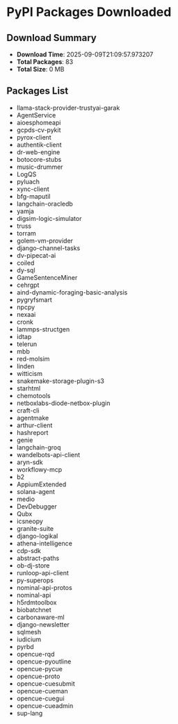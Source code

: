 # PyPI Packages Downloaded

## Download Summary
- **Download Time**: 2025-09-09T21:09:57.973207
- **Total Packages**: 83
- **Total Size**: 0 MB

## Packages List
- llama-stack-provider-trustyai-garak
- AgentService
- aioesphomeapi
- gcpds-cv-pykit
- pyrox-client
- authentik-client
- dr-web-engine
- botocore-stubs
- music-drummer
- LogQS
- pyluach
- xync-client
- bfg-maputil
- langchain-oracledb
- yamja
- digsim-logic-simulator
- truss
- torram
- golem-vm-provider
- django-channel-tasks
- dv-pipecat-ai
- coiled
- dy-sql
- GameSentenceMiner
- cehrgpt
- aind-dynamic-foraging-basic-analysis
- pygryfsmart
- npcpy
- nexaai
- cronk
- lammps-structgen
- idtap
- telerun
- mbb
- red-molsim
- linden
- witticism
- snakemake-storage-plugin-s3
- starhtml
- chemotools
- netboxlabs-diode-netbox-plugin
- craft-cli
- agentmake
- arthur-client
- hashreport
- genie
- langchain-groq
- wandelbots-api-client
- aryn-sdk
- workflowy-mcp
- b2
- AppiumExtended
- solana-agent
- medio
- DevDebugger
- Qubx
- icsneopy
- granite-suite
- django-logikal
- athena-intelligence
- cdp-sdk
- abstract-paths
- ob-dj-store
- runloop-api-client
- py-superops
- nominal-api-protos
- nominal-api
- h5rdmtoolbox
- biobatchnet
- carbonaware-ml
- django-newsletter
- sqlmesh
- iudicium
- pyrbd
- opencue-rqd
- opencue-pyoutline
- opencue-pycue
- opencue-proto
- opencue-cuesubmit
- opencue-cueman
- opencue-cuegui
- opencue-cueadmin
- sup-lang
